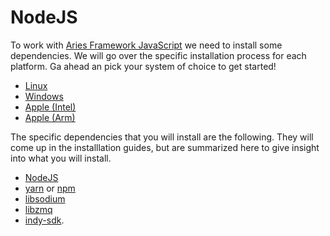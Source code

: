 # NodeJS

To work with [Aries Framework
JavaScript](https://github.com/hyperledger/aries-framework-javascript) we need
to install some dependencies. We will go over the specific installation process for each platform. Ga ahead an pick your system of choice to get started!

- [Linux](./linux.md)
- [Windows](./windows.md)
- [Apple (Intel)](./apple-intel.md)
- [Apple (Arm)](./apple-arm.md)

The specific dependencies that you will install are the following. They will come up in the installlation guides, but are summarized here to give insight into what you will install.

- [NodeJS](https://nodejs.org)
- [yarn](https://classic.yarnpkg.com/lang/en/docs/install) or [npm](https://www.npmjs.com/)
- [libsodium](https://github.com/jedisct1/libsodium)
- [libzmq](https://github.com/zeromq/libzmq)
- [indy-sdk](https://github.com/hyperledger/indy-sdk).
